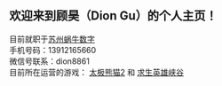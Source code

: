 ﻿## 欢迎来到顾昊（Dion Gu）的个人主页！

目前就职于[苏州蜗牛数字](http://www.woniu.com/)  
手机号码：13912165660  
微信号联系：dion8861  
目前所在运营的游戏： [太极熊猫2](http://panda2.snail.com) 和 [求生英雄峡谷](http://survivalheroes.snail.com)
